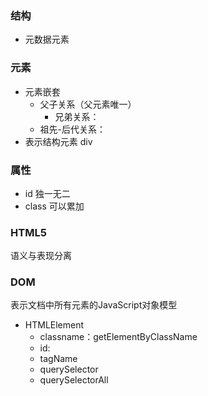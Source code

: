 ### 结构 ###
- 元数据元素
### 元素 ###
- 元素嵌套
    - 父子关系（父元素唯一）
      - 兄弟关系：
    - 祖先-后代关系：
- 表示结构元素 div

### 属性 ###
- id 独一无二
- class 可以累加

### HTML5 ###
语义与表现分离

### DOM ###
表示文档中所有元素的JavaScript对象模型
- HTMLElement
    - classname：getElementByClassName
    - id:
    - tagName
    - querySelector
    - querySelectorAll
